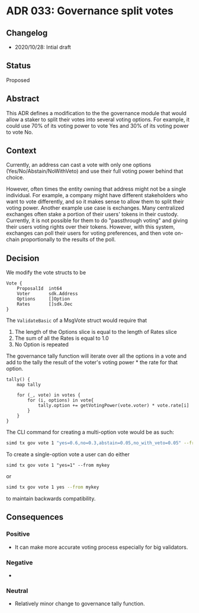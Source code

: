 # ADR 033: Governance split votes

## Changelog

- 2020/10/28: Intial draft

## Status

Proposed

## Abstract

This ADR defines a modification to the the governance module that would allow a staker to split their votes into several voting options. For example, it could use 70% of its voting power to vote Yes and 30% of its voting power to vote No.

## Context

Currently, an address can cast a vote with only one options (Yes/No/Abstain/NoWithVeto) and use their full voting power behind that choice.

However, often times the entity owning that address might not be a single individual.  For example, a company might have different stakeholders who want to vote differently, and so it makes sense to allow them to split their voting power.  Another example use case is exchanges.  Many centralized exchanges often stake a portion of their users' tokens in their custody.  Currently, it is not possible for them to do "passthrough voting" and giving their users voting rights over their tokens.  However, with this system, exchanges can poll their users for voting preferences, and then vote on-chain proportionally to the results of the poll.

## Decision

We modify the vote structs to be

```
Vote {
    ProposalId  int64
    Voter       sdk.Address
    Options     []Option
    Rates       []sdk.Dec
}
```

The `ValidateBasic` of a MsgVote struct would require that
1. The length of the Options slice is equal to the length of Rates slice
2. The sum of all the Rates is equal to 1.0
3. No Option is repeated

The governance tally function will iterate over all the options in a vote and add to the tally the result of the voter's voting power * the rate for that option.

```
tally() {
    map tally

    for (_, vote) in votes {
        for (i, options) in vote{
            tally.option += getVotingPower(vote.voter) * vote.rate[i]
        }
    }
}
```

The CLI command for creating a multi-option vote would be as such:
```sh
simd tx gov vote 1 "yes=0.6,no=0.3,abstain=0.05,no_with_veto=0.05" --from mykey
```

To create a single-option vote a user can do either
```
simd tx gov vote 1 "yes=1" --from mykey
```

or 

```sh
simd tx gov vote 1 yes --from mykey
```

to maintain backwards compatibility.


## Consequences

### Positive
- It can make more accurate voting process especially for big validators.

### Negative
- 

### Neutral
- Relatively minor change to governance tally function.
